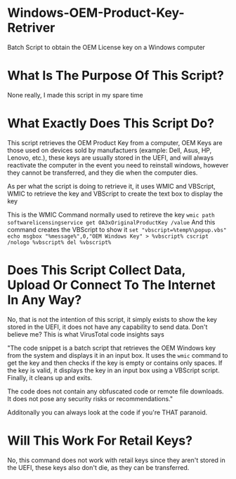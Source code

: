# Windows-OEM-Product-Key-Retriver
Batch Script to obtain the OEM License key on a Windows computer

# What Is The Purpose Of This Script?
None really, I made this script in my spare time

# What Exactly Does This Script Do?
This script retrieves the OEM Product Key from a computer, OEM Keys are those used on devices sold by manufactuers (example: Dell, Asus, HP, Lenovo, etc.), these keys are usually stored in the UEFI, and will always reactivate the computer in the event you need to reinstall windows, however they cannot be transferred, and they die when the computer dies.

As per what the script is doing to retrieve it, it uses WMIC and VBScript, WMIC to retrieve the key and VBScript to create the text box to display the key

This is the WMIC Command normally used to retireve the key `wmic path softwarelicensingservice get OA3xOriginalProductKey /value`
And this command creates the VBScript to show it `set "vbscript=%temp%\popup.vbs"
echo msgbox "%message%",0,"OEM Windows Key" > %vbscript%
cscript /nologo %vbscript%
del %vbscript%`

# Does This Script Collect Data, Upload Or Connect To The Internet In Any Way?
No, that is not the intention of this script, it simply exists to show the key stored in the UEFI, it does not have any capability to send data. Don't believe me? This is what VirusTotal code insights says 

"The code snippet is a batch script that retrieves the OEM Windows key from the system and displays it in an input box. It uses the `wmic` command to get the key and then checks if the key is empty or contains only spaces. If the key is valid, it displays the key in an input box using a VBScript script. Finally, it cleans up and exits.

The code does not contain any obfuscated code or remote file downloads. It does not pose any security risks or recommendations."

Additonally you can always look at the code if you're THAT paranoid.

# Will This Work For Retail Keys?

No, this command does not work with retail keys since they aren't stored in the UEFI, these keys also don't die, as they can be transferred.
